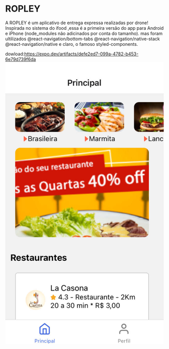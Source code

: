 # ROPLEY
A ROPLEY é um aplicativo de entrega expressa realizadas por drone! Inspirada no sistema do ifood ,essa é a primeira versão do app para Android e iPhone (node_modules não adicinados por conta do tamanho). mas foram ultilizados @react-navigation/bottom-tabs @react-navigation/native-stack @react-navigation/native e claro, o famoso styled-components.

dowload:https://expo.dev/artifacts/defe2ed7-099a-4782-b453-6e79d739f6da
![alt text](https://github.com/catripilar/ROPLEY/blob/main/unnamed.jpg)
